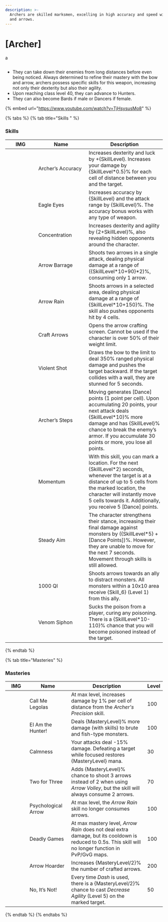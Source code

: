 ```yaml
---
description: >-
  Archers are skilled marksmen, excelling in high accuracy and speed with bows
  and arrows.
---
```


# \[Archer]

a

<figure><img src="../../.gitbook/assets/1Arqueiro.png" alt=""><figcaption></figcaption></figure>

* They can take down their enemies from long distances before even being noticed. Always determined to refine their mastery with the bow and arrow, archers possess specific skills for this weapon, increasing not only their dexterity but also their agility.
* Upon reaching class level 40, they can advance to Hunters.
* They can also become Bards if male or Dancers if female.

{% embed url="https://www.youtube.com/watch?v=TjHsysusMo8" %}

{% tabs %}
{% tab title="Skills " %}
### **Skills**

<table><thead><tr><th width="82">IMG</th><th width="145">Name</th><th>Description</th></tr></thead><tbody><tr><td><img src="../../.gitbook/assets/43a.png" alt=""></td><td>Archer’s Accuracy</td><td>Increases dexterity and luck by +{SkillLevel}. Increases your damage by {SkillLevel*0.5}% for each cell of distance between you and the target.</td></tr><tr><td><img src="../../.gitbook/assets/44a.png" alt=""></td><td>Eagle Eyes</td><td>Increases accuracy by {SkillLevel} and the attack range by {SkillLevel}%. The accuracy bonus works with any type of weapon.</td></tr><tr><td><img src="../../.gitbook/assets/45a.png" alt=""></td><td>Concentration</td><td>Increases dexterity and agility by {2+SkillLevel}%, also revealing hidden opponents around the character.</td></tr><tr><td><img src="../../.gitbook/assets/46a.png" alt=""></td><td>Arrow Barrage</td><td>Shoots two arrows in a single attack, dealing physical damage at a range of ({SkillLevel*10+90}*2)%, consuming only 1 arrow.</td></tr><tr><td><img src="../../.gitbook/assets/47a.png" alt=""></td><td>Arrow Rain</td><td>Shoots arrows in a selected area, dealing physical damage at a range of {SkillLevel*10+150}%. The skill also pushes opponents hit by 4 cells.</td></tr><tr><td><img src="../../.gitbook/assets/147a.png" alt=""></td><td>Craft Arrows</td><td>Opens the arrow crafting screen. Cannot be used if the character is over 50% of their weight limit.</td></tr><tr><td><img src="../../.gitbook/assets/148a.png" alt=""></td><td>Violent Shot</td><td>Draws the bow to the limit to deal 350% ranged physical damage and pushes the target backward. If the target collides with a wall, they are stunned for 5 seconds.</td></tr><tr><td><img src="../../.gitbook/assets/761a.png" alt=""></td><td>Archer’s Steps</td><td>Moving generates [Dance] points (1 point per cell). Upon accumulating 20 points, your next attack deals {SkillLevel*10}% more damage and has {SkillLevel}% chance to break the enemy’s armor. If you accumulate 30 points or more, you lose all points.</td></tr><tr><td><img src="../../.gitbook/assets/762a.png" alt=""></td><td>Momentum</td><td>With this skill, you can mark a location. For the next {SkillLevel*2} seconds, whenever the target is at a distance of up to 5 cells from the marked location, the character will instantly move 5 cells towards it. Additionally, you receive 5 [Dance] points.</td></tr><tr><td><img src="../../.gitbook/assets/764aa.png" alt=""></td><td>Steady Aim</td><td>The character strengthens their stance, increasing their final damage against monsters by ({SkillLevel*5} + [Dance Points])%. However, they are unable to move for the next 7 seconds. Movement through skills is still allowed.</td></tr><tr><td><img src="../../.gitbook/assets/765a.png" alt=""></td><td>1000 QI</td><td>Shoots arrows towards an ally to distract monsters. All monsters within a 10x10 area receive {Skill_6} (Level 1) from this ally.</td></tr><tr><td><img src="../../.gitbook/assets/766a.png" alt=""></td><td>Venom Siphon</td><td>Sucks the poison from a player, curing any poisoning. There is a {SkillLevel*10-110}% chance that you will become poisoned instead of the target.</td></tr></tbody></table>
{% endtab %}

{% tab title="Masteries" %}
### Masteries

<table><thead><tr><th width="82">IMG</th><th width="133">Name</th><th width="330">Description</th><th>Level</th></tr></thead><tbody><tr><td><img src="../../.gitbook/assets/43a.png" alt=""></td><td>Call Me Legolas</td><td>At max level, increases damage by 1% per cell of distance from the <em>Archer's Precision</em> skill.</td><td>100</td></tr><tr><td><img src="../../.gitbook/assets/44a.png" alt=""></td><td>EI Am the Hunter!</td><td>Deals {MasteryLevel}% more damage (with skills) to brute and fish-type monsters.</td><td>100</td></tr><tr><td><img src="../../.gitbook/assets/45a.png" alt=""></td><td>Calmness</td><td>Your attacks deal -15% damage. Defeating a target while focused restores {MasteryLevel} mana.</td><td>30</td></tr><tr><td><img src="../../.gitbook/assets/46a.png" alt=""></td><td>Two for Three</td><td>Adds {MasteryLevel}% chance to shoot 3 arrows instead of 2 when using <em>Arrow Volley</em>, but the skill will always consume 2 arrows.</td><td>70</td></tr><tr><td><img src="../../.gitbook/assets/47a.png" alt=""></td><td>Psychological Arrow</td><td>At max level, the <em>Arrow Rain</em> skill no longer consumes arrows.</td><td>100</td></tr><tr><td><img src="../../.gitbook/assets/47a.png" alt=""></td><td>Deadly Games</td><td>At max mastery level, <em>Arrow Rain</em> does not deal extra damage, but its cooldown is reduced to 0.5s. This skill will no longer function in PvP/GvG maps.</td><td>100</td></tr><tr><td><img src="../../.gitbook/assets/147a.png" alt=""></td><td>Arrow Hoarder</td><td>Increases {MasteryLevel/2}% the number of crafted arrows.</td><td>200</td></tr><tr><td><img src="../../.gitbook/assets/762a.png" alt=""></td><td>No, It’s Not!</td><td>Every time <em>Dash</em> is used, there is a {MasteryLevel/2}% chance to cast <em>Decrease Agility</em> (Level 5) on the marked target.</td><td>50</td></tr></tbody></table>
{% endtab %}
{% endtabs %}
